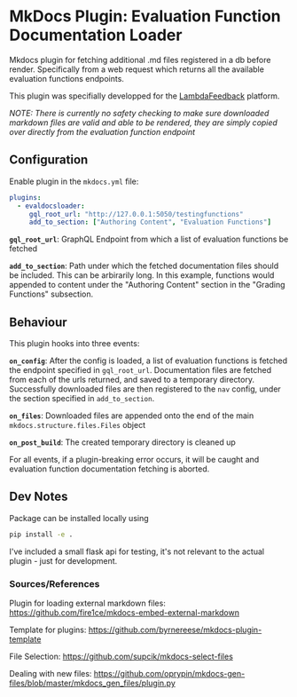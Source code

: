 # MkDocs Plugin: Evaluation Function Documentation Loader
Mkdocs plugin for fetching additional .md files registered in a db before render. Specifically from a web request which returns all the available evaluation functions endpoints.

This plugin was specifially developped for the [LambdaFeedback](https://lambdafeedback.com) platform.

*NOTE: There is currently no safety checking to make sure downloaded markdown files are valid and able to be rendered, they are simply copied over directly from the evaluation function endpoint*

## Configuration 
Enable plugin in the `mkdocs.yml` file:
```yaml
plugins:
  - evaldocsloader:
     gql_root_url: "http://127.0.0.1:5050/testingfunctions"
     add_to_section: ["Authoring Content", "Evaluation Functions"]
```

**`gql_root_url`**: GraphQL Endpoint from which a list of evaluation functions be fetched

**`add_to_section`**: Path under which the fetched documentation files should be included. This can be arbirarily long. In this example, functions would appended to content under the "Authoring Content" section in the "Grading Functions" subsection.

## Behaviour
This plugin hooks into three events:

**`on_config`**: After the config is loaded, a list of evaluation functions is fetched the endpoint specified in `gql_root_url`. Documentation files are fetched from each of the urls returned, and saved to a temporary directory. Successfully downloaded files are then registered to the `nav` config, under the section specified in `add_to_section`.

**`on_files`**: Downloaded files are appended onto the end of the main `mkdocs.structure.files.Files` object

**`on_post_build`**: The created temporary directory is cleaned up

For all events, if a plugin-breaking error occurs, it will be caught and evaluation function documentation fetching is aborted.

## Dev Notes
Package can be installed locally using 
```bash
pip install -e .
```

I've included a small flask api for testing, it's not relevant to the actual plugin - just for development.


### Sources/References

Plugin for loading external markdown files: https://github.com/fire1ce/mkdocs-embed-external-markdown

Template for plugins: https://github.com/byrnereese/mkdocs-plugin-template

File Selection: https://github.com/supcik/mkdocs-select-files

Dealing with new files: https://github.com/oprypin/mkdocs-gen-files/blob/master/mkdocs_gen_files/plugin.py